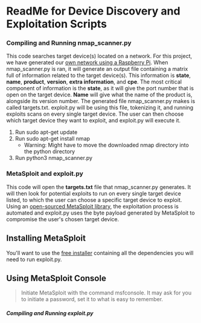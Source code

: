 ReadMe for Device Discovery and Exploitation Scripts
==
<h3> Compiling and Running nmap_scanner.py </h3>

This code searches target device(s) located on a network. For this project, we have generated our [own network using a Raspberry Pi](https://thepi.io/how-to-use-your-raspberry-pi-as-a-wireless-access-point/). When nmap_scanner.py is ran, it will generate an output file containing a matrix full of information related to the target device(s). This information is **state**, **name**, **product**, **version**, **extra information**, and **cpe**. The most critical component of information is the **state**, as it will give the port number that is open on the target device. **Name** will give what the name of the product is, alongside its version number. The generated file nmap_scanner.py makes is called targets.txt. exploit.py will be using this file, tokenizing it, and running exploits scans on every single target device. The user can then choose which target device they want to exploit, and exploit.py will execute it. 

1. Run sudo apt-get update
2. Run sudo apt-get install nmap 
    - Warning: Might have to move the downloaded nmap directory into the python directory
3. Run python3 nmap_scanner.py<br>

<h3> MetaSploit and exploit.py </h3>

This code will open the **targets.txt** file that nmap_scanner.py generates. It will then look for potential exploits to run on every single target device listed, to which the user can choose a specific target device to exploit. Using an [open-sourced MetaSploit library](https://pypi.org/project/pymetasploit3/), the exploitation process is automated and exploit.py uses the byte payload generated by MetaSploit to compromise the user's chosen target device.

Installing MetaSploit
--

You'll want to use the [free installer](https://github.com/rapid7/metasploit-framework/wiki/Nightly-Installers) containing all the dependencies you will need to run exploit.py.

Using MetaSploit Console
--

> Initiate MetaSploit with the command msfconsole. It may ask for you to initiate a password, set it to what is easy to remember. <br>
<h5> Compiling and Running exploit.py </h5>

